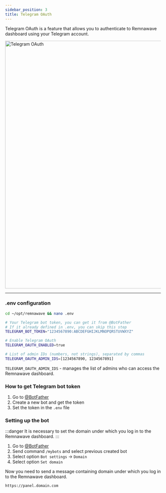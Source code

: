 ```yaml
---
sidebar_position: 3
title: Telegram OAuth
---
```


Telegram OAuth is a feature that allows you to authenticate to Remnawave dashboard using your Telegram account.

<div style={{ display: 'flex', justifyContent: 'center' }}>
  <img src="/features/tg-login/tg-login-preview.webp" alt="Telegram OAuth" width="800" style={{ borderRadius: '8px' }} />
</div>

---

### .env configuration

```bash title="Editing .env file"
cd ~/opt/remnawave && nano .env
```

```bash title=".env configuration"
# Your Telegram bot token, you can get it from @BotFather
# If it already defined in .env, you can skip this step
TELEGRAM_BOT_TOKEN="1234567890:ABCDEFGHIJKLMNOPQRSTUVWXYZ"

# Enable Telegram OAuth
TELEGRAM_OAUTH_ENABLED=true

# List of admin IDs (numbers, not strings), separated by commas
TELEGRAM_OAUTH_ADMIN_IDS=[1234567890, 1234567891]
```

`TELEGRAM_OAUTH_ADMIN_IDS` - manages the list of admins who can access the Remnawave dashboard.

### How to get Telegram bot token

1. Go to [@BotFather](https://t.me/BotFather)
2. Create a new bot and get the token
3. Set the token in the `.env` file

### Setting up the bot

:::danger
It is necessary to set the domain under which you log in to the Remnawave dashboard.
:::

1. Go to [@BotFather](https://t.me/BotFather)
2. Send command `/mybots` and select previous created bot
3. Select option `Bot settings` → `Domain`
4. Select option `Set domain`

Now you need to send a message containing domain under which you log in to the Remnawave dashboard.

```bash
https://panel.domain.com
```
